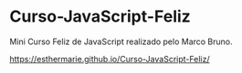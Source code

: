 # Curso-JavaScript-Feliz

Mini Curso Feliz de JavaScript realizado pelo Marco Bruno.

https://esthermarie.github.io/Curso-JavaScript-Feliz/
